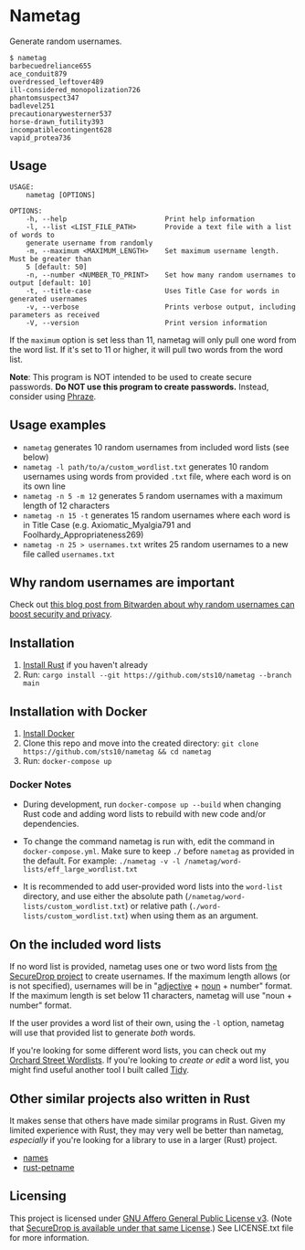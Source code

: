 # Nametag

Generate random usernames.

```text
$ nametag
barbecuedreliance655
ace_conduit879
overdressed_leftover489
ill-considered_monopolization726
phantomsuspect347
badlevel251
precautionarywesterner537
horse-drawn_futility393
incompatiblecontingent628
vapid_protea736
```

## Usage

```text
USAGE:
    nametag [OPTIONS]

OPTIONS:
    -h, --help                        Print help information
    -l, --list <LIST_FILE_PATH>       Provide a text file with a list of words to 
    generate username from randomly
    -m, --maximum <MAXIMUM_LENGTH>    Set maximum username length. Must be greater than 
    5 [default: 50]
    -n, --number <NUMBER_TO_PRINT>    Set how many random usernames to output [default: 10]
    -t, --title-case                  Uses Title Case for words in generated usernames
    -v, --verbose                     Prints verbose output, including parameters as received
    -V, --version                     Print version information
```

If the `maximum` option is set less than 11, nametag will only pull one word from the word list. If it's set to 11 or higher, it will pull two words from the word list.

**Note**: This program is NOT intended to be used to create secure passwords. **Do NOT use this program to create passwords.** Instead, consider using [Phraze](https://github.com/sts10/phraze).

## Usage examples

- `nametag` generates 10 random usernames from included word lists (see below)
- `nametag -l path/to/a/custom_wordlist.txt` generates 10 random usernames using words from provided `.txt` file, where each word is on its own line
- `nametag -n 5 -m 12` generates 5 random usernames with a maximum length of 12 characters
- `nametag -n 15 -t` generates 15 random usernames where each word is in Title Case (e.g. Axiomatic_Myalgia791 and Foolhardy_Appropriateness269)
- `nametag -n 25 > usernames.txt` writes 25 random usernames to a new file called `usernames.txt`

## Why random usernames are important

Check out [this blog post from Bitwarden about why random usernames can boost security and privacy](https://bitwarden.com/blog/whats-in-a-user-name/).

## Installation

1. [Install Rust](https://www.rust-lang.org/tools/install) if you haven't already
2. Run: `cargo install --git https://github.com/sts10/nametag --branch main`

## Installation with Docker

1. [Install Docker](https://docs.docker.com/get-docker)
2. Clone this repo and move into the created directory: `git clone https://github.com/sts10/nametag && cd nametag`
3. Run: `docker-compose up`

### Docker Notes

- During development, run `docker-compose up --build` when changing Rust code and adding word lists to rebuild with new code and/or dependencies.

- To change the command nametag is run with, edit the command in `docker-compose.yml`. Make sure to keep `./` before `nametag` as provided in the default. For example: `./nametag -v -l /nametag/word-lists/eff_large_wordlist.txt`

- It is recommended to add user-provided word lists into the `word-list` directory, and use either the absolute path (`/nametag/word-lists/custom_wordlist.txt`) or relative path (`./word-lists/custom_wordlist.txt`) when using them as an argument.

## On the included word lists

If no word list is provided, nametag uses one or two word lists from [the SecureDrop project](https://github.com/freedomofpress/securedrop/) to create usernames. If the maximum length allows (or is not specified), usernames will be in "[adjective](https://github.com/freedomofpress/securedrop/blob/develop/securedrop/dictionaries/adjectives.txt) + [noun](https://github.com/freedomofpress/securedrop/blob/develop/securedrop/dictionaries/nouns.txt) + number" format. If the maximum length is set below 11 characters, nametag will use "noun + number" format.

If the user provides a word list of their own, using the `-l` option, nametag will use that provided list to generate _both_ words. 

If you're looking for some different word lists, you can check out my [Orchard Street Wordlists](https://github.com/sts10/orchard-street-wordlists). If you're looking to _create or edit_ a word list, you might find useful another tool I built called [Tidy](https://github.com/sts10/tidy).

## Other similar projects also written in Rust

It makes sense that others have made similar programs in Rust. Given my limited experience with Rust, they may very well be better than nametag, _especially_ if you're looking for a library to use in a larger (Rust) project.

- [names](https://github.com/fnichol/names)
- [rust-petname](https://github.com/allenap/rust-petname)

## Licensing

This project is licensed under [GNU Affero General Public License v3](https://www.gnu.org/licenses/agpl-3.0.en.html). (Note that [SecureDrop is available under that same License](https://github.com/freedomofpress/securedrop/blob/develop/LICENSE).) See LICENSE.txt file for more information.
